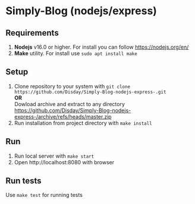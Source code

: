 # Simply-Blog (nodejs/express)

## Requirements
1. **Nodejs** v16.0 or higher. For install you can follow  https://nodejs.org/en/
2. **Make** utility. For install use ```sudo apt install make```

## Setup
1. Clone repository to your system with ```git clone https://github.com/Disday/Simply-Blog-nodejs-express-.git```\
**OR**\
Dowload archive and extract to any directory https://github.com/Disday/Simply-Blog-nodejs-express-/archive/refs/heads/master.zip
2. Run installation from project directory with ```make install``` 

## Run
1. Run local server with ```make start```
2. Open http://localhost:8080 with browser

## Run tests
Use ```make test``` for running tests
